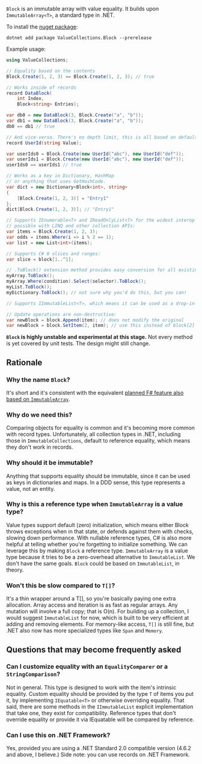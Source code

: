 `Block` is an immutable array with value equality. It builds upon `ImmutableArray<T>`, a standard type in .NET.

To install the [nuget package](https://www.nuget.org/packages/ValueCollections.Block):
```
dotnet add package ValueCollections.Block --prerelease
```

Example usage:

```csharp
using ValueCollections;

// Equality based on the contents
Block.Create(1, 2, 3) == Block.Create(1, 2, 3); // true

// Works inside of records
record DataBlock(
    int Index, 
    Block<string> Entries);

var db0 = new DataBlock(3, Block.Create("a", "b"));
var db1 = new DataBlock(3, Block.Create("a", "b"));
db0 == db1 // true

// And vice-versa. There's no depth limit, this is all based on default equality comparers.
record UserId(string Value);

var userIds0 = Block.Create(new UserId("abc"), new UserId("def"));
var userIds1 = Block.Create(new UserId("abc"), new UserId("def"));
userIds0 == userIds1 // true

// Works as a key in Dictionary, HashMap
// or anything that uses GetHashCode.
var dict = new Dictionary<Block<int>, string>
{
    [Block.Create(1, 2, 3)] = "Entry1"
};
dict[Block.Create(1, 2, 3)]; // "Entry1"

// Supports IEnumerable<T> and IReadOnlyList<T> for the widest interop
// possible with LINQ and other collection APIs:
var items = Block.Create(1, 2, 3);
var odds = items.Where(i => i % 2 == 1);
var list = new List<int>(items);

// Supports C# 8 slices and ranges:
var slice = block[1..^1];

// .ToBlock() extension method provides easy conversion for all existing collection types
myArray.ToBlock();
myArray.Where(condition).Select(selector).ToBlock();
myList.ToBlock();
myDictionary.ToBlock(); // not sure why you'd do this, but you can!

// Supports IImmutableList<T>, which means it can be used as a drop-in replacement for ImmutableList or ImmutableArray.

// Update operations are non-destructive:
var newBlock = block.Append(item); // does not modify the original
var newBlock = block.SetItem(2, item); // use this instead of block[2] = item;
```

__`Block` is highly unstable and experimental at this stage.__
Not every method is yet covered by unit tests. The design might still change.

## Rationale
### Why the name `Block`?
It's short and it's consistent with the equivalent [planned F# feature also based on `ImmutableArray`](https://github.com/fsharp/fslang-design/blob/main/RFCs/FS-1094-block.md).

### Why do we need this?
Comparing objects for equality is common and it's becoming more common with record types. Unfortunately, all collection types in .NET, including those in `ImmutableCollections`, default to reference equality, which means they don't work in records.

### Why should it be immutable?
Anything that supports equality should be immutable, since it can be used as keys in dictionaries and maps. In a DDD sense, this type represents a value, not an entity.

### Why is this a reference type when `ImmutableArray` is a value type?
Value types support default (zero) initialization, which means either Block throws exceptions when in that state, or defends against them with checks, slowing down performance.
With nullable reference types, C# is also more helpful at telling whether you're forgetting to initialize something. We can leverage this by making `Block` a reference type.
`ImmutableArray` is a value type because it tries to be a zero-overhead alternative to `ImmutableList`. 
We don't have the same goals. `Block` could be based on `ImmutableList`, in theory.

### Won't this be slow compared to `T[]`?
It's a thin wrapper around a T[], so you're basically paying one extra allocation. Array access and iteration is as fast as regular arrays.
Any mutation will involve a full copy; that is O(n). For building up a collection, I would suggest `ImmutableList` for now, which is built to be very efficient at adding and removing elements. For memory-like access, `T[]` is still fine, but .NET also now has more specialized types like `Span` and `Memory`.

## Questions that may become frequently asked
### Can I customize equality with an `EqualityComparer` or a `StringComparison`?
Not in general. This type is designed to work with the item's intrinsic equality.
Custom equality should be provided by the type `T` of items you put it, by implementing `IEquatable<T>` or otherwise overriding equality.
That said, there are some methods in the `IImmutableList` explicit implementation that take one, they exist for compatibility.
Reference types that don't override equality or provide it via IEquatable<T>
will be compared by reference.

### Can I use this on .NET Framework?
Yes, provided you are using a .NET Standard 2.0 compatible version (4.6.2 and above, I believe.)
Side note: you can use records on .NET Framework.
